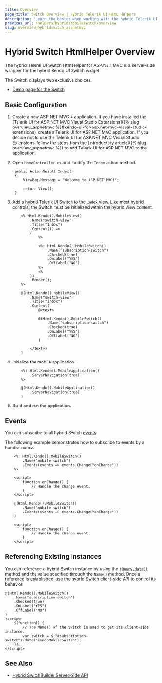 ```yaml
---
title: Overview
page_title: Switch Overview | Hybrid Telerik UI HTML Helpers
description: "Learn the basics when working with the hybrid Telerik UI Switch HtmlHelper for ASP.NET MVC."
previous_url: /helpers/hybrid/mobileswitch/overview
slug: overview_hybridswitch_aspnetmvc
---
```


# Hybrid Switch HtmlHelper Overview

The hybrid Telerik UI Switch HtmlHelper for ASP.NET MVC is a server-side wrapper for the hybrid Kendo UI Switch widget.

The Switch displays two exclusive choices.

* [Demo page for the Switch](http://demos.telerik.com/kendo-ui/m/index#switch/mobile)

## Basic Configuration

1. Create a new ASP.NET MVC 4 application. If you have installed the [Telerik UI for ASP.NET MVC Visual Studio Extensions]({% slug overview_aspnetmvc %}#kendo-ui-for-asp.net-mvc-visual-studio-extensions), create a Telerik UI for ASP.NET MVC application. If you decide not to use the Telerik UI for ASP.NET MVC Visual Studio Extensions, follow the steps from the [introductory article]({% slug overview_aspnetmvc %}) to add Telerik UI for ASP.NET MVC to the application.
1. Open `HomeController.cs` and modify the `Index` action method.

        public ActionResult Index()
        {
            ViewBag.Message = "Welcome to ASP.NET MVC!";

            return View();
        }

1. Add a hybrid Telerik UI Switch to the `Index` view. Like most hybrid controls, the Switch must be initialized within the hybrid View content.

    ```ASPX
        <% Html.Kendo().MobileView()
            .Name("switch-view")
            .Title("Inbox")
            .Content(() =>
            {
                %>

                <%: Html.Kendo().MobileSwitch()
                    .Name("subscription-switch")
                    .Checked(true)
                    .OnLabel("YES")
                    .OffLabel("NO")
                %>
                <%
            })
            .Render();
        %>
    ```
    ```Razor
        @(Html.Kendo().MobileView()
            .Name("switch-view")
            .Title("Inbox")
            .Content(
                @<text>

                @(Html.Kendo().MobileSwitch()
                    .Name("subscription-switch")
                    .Checked(true)
                    .OnLabel("YES")
                    .OffLabel("NO")
                )

            </text>)
        )
    ```

1. Initialize the mobile application.

    ```ASPX
        <%: Html.Kendo().MobileApplication()
            .ServerNavigation(true)
        %>
    ```
    ```Razor
        @(Html.Kendo().MobileApplication()
            .ServerNavigation(true)
        )
    ```

1. Build and run the application.

## Events

You can subscribe to all hybrid Switch [events](https://docs.telerik.com/kendo-ui/api/javascript/mobile/ui/switch#events).

The following example demonstrates how to subscribe to events by a handler name.

```ASPX
    <%: Html.Kendo().MobileSwitch()
        .Name("mobile-switch")
        .Events(events => events.Change("onChange"))
    %>

    <script>
        function onChange() {
            // Handle the change event.
        }
    </script>
```
```Razor
    @(Html.Kendo().MobileSwitch()
        .Name("mobile-switch")
        .Events(events => events.Change("onChange"))
    )

    <script>
        function onChange() {
            // Handle the change event.
        }
    </script>
```

## Referencing Existing Instances

You can reference a hybrid Switch instance by using the [`jQuery.data()`](http://api.jquery.com/jQuery.data/) method and the value specified through the `Name()` method. Once a reference is established, use the [hybrid Switch client-side API](https://docs.telerik.com/kendo-ui/api/javascript/mobile/ui/switch#methods) to control its behavior.

    @(Html.Kendo().MobileSwitch()
        .Name("subscription-switch")
        .Checked(true)
        .OnLabel("YES")
        .OffLabel("NO")
    )
    <script>
        $(function() {
            // The Name() of the Switch is used to get its client-side instance.
            var switch = $("#subscription-switch").data("kendoMobileSwitch");
        });
    </script>

## See Also

* [Hybrid SwitchBuilder Server-Side API](http://docs.telerik.com/aspnet-mvc/api/Kendo.Mvc.UI.Fluent/MobileSwitchBuilder)
